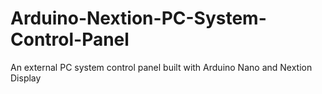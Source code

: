 # Arduino-Nextion-PC-System-Control-Panel
An external PC system control panel built with Arduino Nano and Nextion Display
